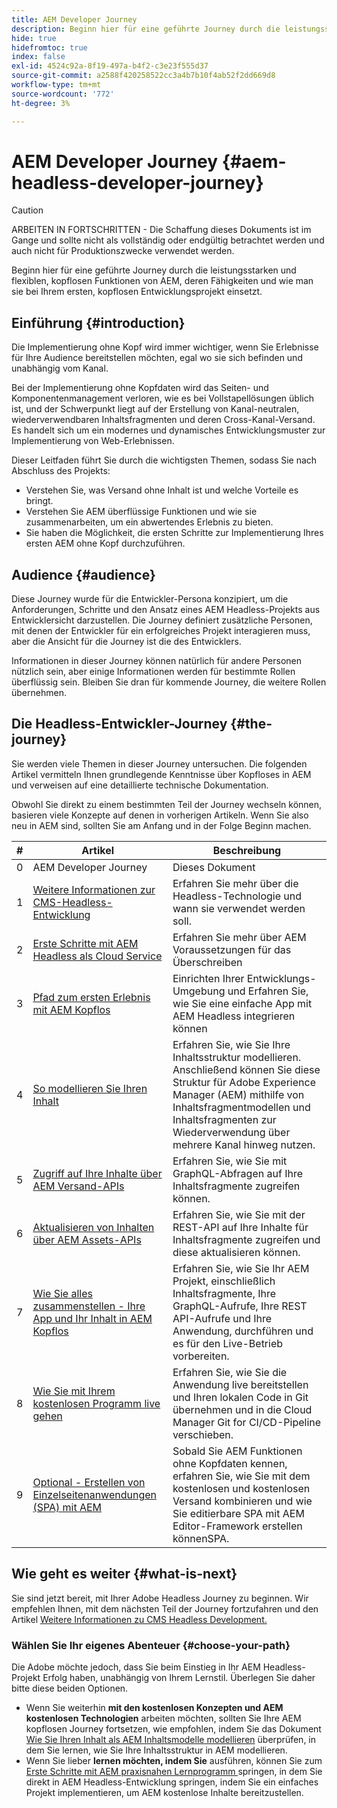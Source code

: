 ```yaml
---
title: AEM Developer Journey
description: Beginn hier für eine geführte Journey durch die leistungsstarken und flexiblen, kopflosen Funktionen von AEM, deren Fähigkeiten und wie man sie bei Ihrem ersten Entwicklungsprojekt einsetzt.
hide: true
hidefromtoc: true
index: false
exl-id: 4524c92a-8f19-497a-b4f2-c3e23f555d37
source-git-commit: a2588f420258522cc3a4b7b10f4ab52f2dd669d8
workflow-type: tm+mt
source-wordcount: '772'
ht-degree: 3%

---
```


# AEM Developer Journey {#aem-headless-developer-journey}

>[!CAUTION]
>
>ARBEITEN IN FORTSCHRITTEN - Die Schaffung dieses Dokuments ist im Gange und sollte nicht als vollständig oder endgültig betrachtet werden und auch nicht für Produktionszwecke verwendet werden.

Beginn hier für eine geführte Journey durch die leistungsstarken und flexiblen, kopflosen Funktionen von AEM, deren Fähigkeiten und wie man sie bei Ihrem ersten, kopflosen Entwicklungsprojekt einsetzt.

## Einführung {#introduction}

Die Implementierung ohne Kopf wird immer wichtiger, wenn Sie Erlebnisse für Ihre Audience bereitstellen möchten, egal wo sie sich befinden und unabhängig vom Kanal.

Bei der Implementierung ohne Kopfdaten wird das Seiten- und Komponentenmanagement verloren, wie es bei Vollstapellösungen üblich ist, und der Schwerpunkt liegt auf der Erstellung von Kanal-neutralen, wiederverwendbaren Inhaltsfragmenten und deren Cross-Kanal-Versand. Es handelt sich um ein modernes und dynamisches Entwicklungsmuster zur Implementierung von Web-Erlebnissen.

Dieser Leitfaden führt Sie durch die wichtigsten Themen, sodass Sie nach Abschluss des Projekts:

* Verstehen Sie, was Versand ohne Inhalt ist und welche Vorteile es bringt.
* Verstehen Sie AEM überflüssige Funktionen und wie sie zusammenarbeiten, um ein abwertendes Erlebnis zu bieten.
* Sie haben die Möglichkeit, die ersten Schritte zur Implementierung Ihres ersten AEM ohne Kopf durchzuführen.

## Audience {#audience}

Diese Journey wurde für die Entwickler-Persona konzipiert, um die Anforderungen, Schritte und den Ansatz eines AEM Headless-Projekts aus Entwicklersicht darzustellen. Die Journey definiert zusätzliche Personen, mit denen der Entwickler für ein erfolgreiches Projekt interagieren muss, aber die Ansicht für die Journey ist die des Entwicklers.

Informationen in dieser Journey können natürlich für andere Personen nützlich sein, aber einige Informationen werden für bestimmte Rollen überflüssig sein. Bleiben Sie dran für kommende Journey, die weitere Rollen übernehmen.

## Die Headless-Entwickler-Journey {#the-journey}

Sie werden viele Themen in dieser Journey untersuchen. Die folgenden Artikel vermitteln Ihnen grundlegende Kenntnisse über Kopfloses in AEM und verweisen auf eine detaillierte technische Dokumentation.

Obwohl Sie direkt zu einem bestimmten Teil der Journey wechseln können, basieren viele Konzepte auf denen in vorherigen Artikeln. Wenn Sie also neu in AEM sind, sollten Sie am Anfang und in der Folge Beginn machen.

| # | Artikel | Beschreibung |
|---|---|---|
| 0 | AEM Developer Journey | Dieses Dokument |
| 1 | [Weitere Informationen zur CMS-Headless-Entwicklung](learn-about.md) | Erfahren Sie mehr über die Headless-Technologie und wann sie verwendet werden soll. |
| 2 | [Erste Schritte mit AEM Headless als Cloud Service](getting-started.md) | Erfahren Sie mehr über AEM Voraussetzungen für das Überschreiben |
| 3 | [Pfad zum ersten Erlebnis mit AEM Kopflos](path-to-first-experience.md) | Einrichten Ihrer Entwicklungs-Umgebung und Erfahren Sie, wie Sie eine einfache App mit AEM Headless integrieren können |
| 4 | [So modellieren Sie Ihren Inhalt](model-your-content.md) | Erfahren Sie, wie Sie Ihre Inhaltsstruktur modellieren. Anschließend können Sie diese Struktur für Adobe Experience Manager (AEM) mithilfe von Inhaltsfragmentmodellen und Inhaltsfragmenten zur Wiederverwendung über mehrere Kanal hinweg nutzen. |
| 5 | [Zugriff auf Ihre Inhalte über AEM Versand-APIs](access-your-content.md) | Erfahren Sie, wie Sie mit GraphQL-Abfragen auf Ihre Inhaltsfragmente zugreifen können. |
| 6 | [Aktualisieren von Inhalten über AEM Assets-APIs](update-your-content.md) | Erfahren Sie, wie Sie mit der REST-API auf Ihre Inhalte für Inhaltsfragmente zugreifen und diese aktualisieren können. |
| 7 | [Wie Sie alles zusammenstellen - Ihre App und Ihr Inhalt in AEM Kopflos](put-it-all-together.md) | Erfahren Sie, wie Sie Ihr AEM Projekt, einschließlich Inhaltsfragmente, Ihre GraphQL-Aufrufe, Ihre REST API-Aufrufe und Ihre Anwendung, durchführen und es für den Live-Betrieb vorbereiten. |
| 8 | [Wie Sie mit Ihrem kostenlosen Programm live gehen](go-live.md) | Erfahren Sie, wie Sie die Anwendung live bereitstellen und Ihren lokalen Code in Git übernehmen und in die Cloud Manager Git for CI/CD-Pipeline verschieben. |
| 9 | [Optional - Erstellen von Einzelseitenanwendungen (SPA) mit AEM](create-spa.md) | Sobald Sie AEM Funktionen ohne Kopfdaten kennen, erfahren Sie, wie Sie mit dem kostenlosen und kostenlosen Versand kombinieren und wie Sie editierbare SPA mit AEM Editor-Framework erstellen könnenSPA. |

## Wie geht es weiter {#what-is-next}

Sie sind jetzt bereit, mit Ihrer Adobe Headless Journey zu beginnen. Wir empfehlen Ihnen, mit dem nächsten Teil der Journey fortzufahren und den Artikel [Weitere Informationen zu CMS Headless Development.](learn-about.md)

### Wählen Sie Ihr eigenes Abenteuer {#choose-your-path}

Die Adobe möchte jedoch, dass Sie beim Einstieg in Ihr AEM Headless-Projekt Erfolg haben, unabhängig von Ihrem Lernstil. Überlegen Sie daher bitte diese beiden Optionen.

* Wenn Sie weiterhin **mit den kostenlosen Konzepten und AEM kostenlosen Technologien** arbeiten möchten, sollten Sie Ihre AEM kopflosen Journey fortsetzen, wie empfohlen, indem Sie das Dokument [Wie Sie Ihren Inhalt als AEM Inhaltsmodelle modellieren](model-your-content.md) überprüfen, in dem Sie lernen, wie Sie Ihre Inhaltsstruktur in AEM modellieren.
* Wenn Sie lieber **lernen möchten, indem Sie** ausführen, können Sie zum [Erste Schritte mit AEM praxisnahen Lernprogramm ](https://experienceleague.adobe.com/docs/experience-manager-learn/getting-started-with-aem-headless/graphql/multi-step/overview.html) springen, in dem Sie direkt in AEM Headless-Entwicklung springen, indem Sie ein einfaches Projekt implementieren, um AEM kostenlose Inhalte bereitzustellen.
